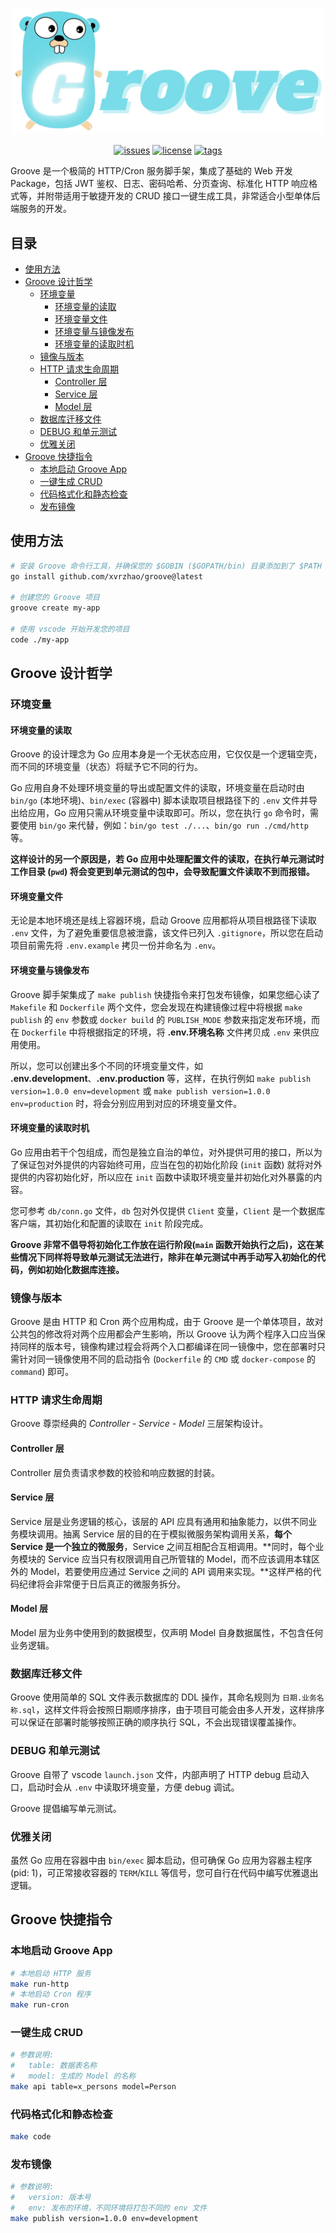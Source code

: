 <p align="center"><img width="500px" src="./LOGO.png" /></p>

<p align="center">
  <a href="https://github.com/xvrzhao/groove/issues"><img src="https://img.shields.io/github/issues/xvrzhao/groove" alt="issues"></a>
  <a href="https://github.com/xvrzhao/groove/blob/main/LICENSE"><img src="https://img.shields.io/github/license/xvrzhao/groove" alt="license"></a>
  <a href="https://github.com/xvrzhao/groove/tags"><img src="https://img.shields.io/github/v/tag/xvrzhao/groove?label=version" alt="tags"></a>
</p>

Groove 是一个极简的 HTTP/Cron 服务脚手架，集成了基础的 Web 开发 Package，包括 JWT 鉴权、日志、密码哈希、分页查询、标准化 HTTP 响应格式等，并附带适用于敏捷开发的 CRUD 接口一键生成工具，非常适合小型单体后端服务的开发。

## 目录

<!-- toc -->

- [使用方法](#%E4%BD%BF%E7%94%A8%E6%96%B9%E6%B3%95)
- [Groove 设计哲学](#groove-%E8%AE%BE%E8%AE%A1%E5%93%B2%E5%AD%A6)
  * [环境变量](#%E7%8E%AF%E5%A2%83%E5%8F%98%E9%87%8F)
    + [环境变量的读取](#%E7%8E%AF%E5%A2%83%E5%8F%98%E9%87%8F%E7%9A%84%E8%AF%BB%E5%8F%96)
    + [环境变量文件](#%E7%8E%AF%E5%A2%83%E5%8F%98%E9%87%8F%E6%96%87%E4%BB%B6)
    + [环境变量与镜像发布](#%E7%8E%AF%E5%A2%83%E5%8F%98%E9%87%8F%E4%B8%8E%E9%95%9C%E5%83%8F%E5%8F%91%E5%B8%83)
    + [环境变量的读取时机](#%E7%8E%AF%E5%A2%83%E5%8F%98%E9%87%8F%E7%9A%84%E8%AF%BB%E5%8F%96%E6%97%B6%E6%9C%BA)
  * [镜像与版本](#%E9%95%9C%E5%83%8F%E4%B8%8E%E7%89%88%E6%9C%AC)
  * [HTTP 请求生命周期](#http-%E8%AF%B7%E6%B1%82%E7%94%9F%E5%91%BD%E5%91%A8%E6%9C%9F)
    + [Controller 层](#controller-%E5%B1%82)
    + [Service 层](#service-%E5%B1%82)
    + [Model 层](#model-%E5%B1%82)
  * [数据库迁移文件](#%E6%95%B0%E6%8D%AE%E5%BA%93%E8%BF%81%E7%A7%BB%E6%96%87%E4%BB%B6)
  * [DEBUG 和单元测试](#debug-%E5%92%8C%E5%8D%95%E5%85%83%E6%B5%8B%E8%AF%95)
  * [优雅关闭](#%E4%BC%98%E9%9B%85%E5%85%B3%E9%97%AD)
- [Groove 快捷指令](#groove-%E5%BF%AB%E6%8D%B7%E6%8C%87%E4%BB%A4)
  * [本地启动 Groove App](#%E6%9C%AC%E5%9C%B0%E5%90%AF%E5%8A%A8-groove-app)
  * [一键生成 CRUD](#%E4%B8%80%E9%94%AE%E7%94%9F%E6%88%90-crud)
  * [代码格式化和静态检查](#%E4%BB%A3%E7%A0%81%E6%A0%BC%E5%BC%8F%E5%8C%96%E5%92%8C%E9%9D%99%E6%80%81%E6%A3%80%E6%9F%A5)
  * [发布镜像](#%E5%8F%91%E5%B8%83%E9%95%9C%E5%83%8F)

<!-- tocstop -->

## 使用方法

```bash
# 安装 Groove 命令行工具，并确保您的 $GOBIN ($GOPATH/bin) 目录添加到了 $PATH 环境变量
go install github.com/xvrzhao/groove@latest

# 创建您的 Groove 项目
groove create my-app

# 使用 vscode 开始开发您的项目
code ./my-app
```

## Groove 设计哲学

### 环境变量

#### 环境变量的读取

Groove 的设计理念为 Go 应用本身是一个无状态应用，它仅仅是一个逻辑空壳，而不同的环境变量（状态）将赋予它不同的行为。

Go 应用自身不处理环境变量的导出或配置文件的读取，环境变量在启动时由 `bin/go` (本地环境)、`bin/exec` (容器中) 脚本读取项目根路径下的 `.env` 文件并导出给应用，Go 应用只需从环境变量中读取即可。所以，您在执行 `go` 命令时，需要使用 `bin/go` 来代替，例如：`bin/go test ./...`、`bin/go run ./cmd/http` 等。

**这样设计的另一个原因是，若 Go 应用中处理配置文件的读取，在执行单元测试时工作目录 (`pwd`) 将会变更到单元测试的包中，会导致配置文件读取不到而报错。**

#### 环境变量文件

无论是本地环境还是线上容器环境，启动 Groove 应用都将从项目根路径下读取 `.env` 文件，为了避免重要信息被泄露，该文件已列入 `.gitignore`，所以您在启动项目前需先将 `.env.example` 拷贝一份并命名为 `.env`。

#### 环境变量与镜像发布

Groove 脚手架集成了 `make publish` 快捷指令来打包发布镜像，如果您细心读了 `Makefile` 和 `Dockerfile` 两个文件，您会发现在构建镜像过程中将根据 `make publish` 的 `env` 参数或 `docker build` 的 `PUBLISH_MODE` 参数来指定发布环境，而在 `Dockerfile` 中将根据指定的环境，将 **.env.环境名称** 文件拷贝成 `.env` 来供应用使用。

所以，您可以创建出多个不同的环境变量文件，如 **.env.development**、**.env.production** 等，这样，在执行例如 `make publish version=1.0.0 env=development` 或 `make publish version=1.0.0 env=production` 时，将会分别应用到对应的环境变量文件。

#### 环境变量的读取时机

Go 应用由若干个包组成，而包是独立自治的单位，对外提供可用的接口，所以为了保证包对外提供的内容始终可用，应当在包的初始化阶段 (`init` 函数) 就将对外提供的内容初始化好，所以应在 `init` 函数中读取环境变量并初始化对外暴露的内容。

您可参考 `db/conn.go` 文件，`db` 包对外仅提供 `Client` 变量，`Client` 是一个数据库客户端，其初始化和配置的读取在 `init` 阶段完成。

**Groove 非常不倡导将初始化工作放在运行阶段(`main` 函数开始执行之后)，这在某些情况下同样将导致单元测试无法进行，除非在单元测试中再手动写入初始化的代码，例如初始化数据库连接。**

### 镜像与版本

Groove 是由 HTTP 和 Cron 两个应用构成，由于 Groove 是一个单体项目，故对公共包的修改将对两个应用都会产生影响，所以 Groove 认为两个程序入口应当保持同样的版本号，镜像构建过程会将两个入口都编译在同一镜像中，您在部署时只需针对同一镜像使用不同的启动指令 (`Dockerfile` 的 `CMD` 或 `docker-compose` 的 `command`) 即可。

### HTTP 请求生命周期

Groove 尊崇经典的 *Controller - Service - Model* 三层架构设计。

#### Controller 层

Controller 层负责请求参数的校验和响应数据的封装。

#### Service 层

Service 层是业务逻辑的核心，该层的 API 应具有通用和抽象能力，以供不同业务模块调用。抽离 Service 层的目的在于模拟微服务架构调用关系，**每个 Service 是一个独立的微服务**，Service 之间互相配合互相调用。**同时，每个业务模块的 Service 应当只有权限调用自己所管辖的 Model，而不应该调用本辖区外的 Model，若要使用应通过 Service 之间的 API 调用来实现。**这样严格的代码纪律将会非常便于日后真正的微服务拆分。

#### Model 层

Model 层为业务中使用到的数据模型，仅声明 Model 自身数据属性，不包含任何业务逻辑。

### 数据库迁移文件

Groove 使用简单的 SQL 文件表示数据库的 DDL 操作，其命名规则为 `日期.业务名称.sql`，这样文件将会按照日期顺序排序，由于项目可能会由多人开发，这样排序可以保证在部署时能够按照正确的顺序执行 SQL，不会出现错误覆盖操作。

### DEBUG 和单元测试

Groove 自带了 vscode `launch.json` 文件，内部声明了 HTTP debug 启动入口，启动时会从 `.env` 中读取环境变量，方便 debug 调试。

Groove 提倡编写单元测试。

### 优雅关闭

虽然 Go 应用在容器中由 `bin/exec` 脚本启动，但可确保 Go 应用为容器主程序 (pid: 1)，可正常接收容器的 `TERM`/`KILL` 等信号，您可自行在代码中编写优雅退出逻辑。

## Groove 快捷指令

### 本地启动 Groove App

```bash
# 本地启动 HTTP 服务
make run-http
# 本地启动 Cron 程序
make run-cron
```

### 一键生成 CRUD

```bash
# 参数说明:
#   table: 数据表名称
#   model: 生成的 Model 的名称
make api table=x_persons model=Person
```

### 代码格式化和静态检查

```bash
make code
```

### 发布镜像

```bash
# 参数说明:
#   version: 版本号
#   env: 发布的环境，不同环境将打包不同的 env 文件
make publish version=1.0.0 env=development
```
